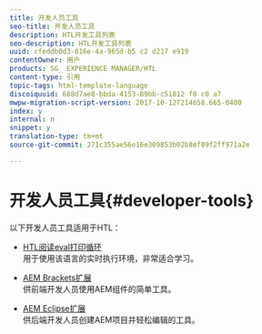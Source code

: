 ```yaml
---
title: 开发人员工具
seo-title: 开发人员工具
description: HTL开发工具列表
seo-description: HTL开发工具列表
uuid: cfeddb0d3-016e-4a-965d-b5 c2 d217 e919
contentOwner: 用户
products: SG_ EXPERIENCE MANAGER/HTL
content-type: 引用
topic-tags: html-template-language
discoiquuid: 688d7ae8-bbda-4153-89bb-c51812 f0 c0 a7
mwpw-migration-script-version: 2017-10-12T214658.665-0400
index: y
internal: n
snippet: y
translation-type: tm+mt
source-git-commit: 271c355ae56e16e309853b02b8ef09f2ff971a2e

---
```



# 开发人员工具{#developer-tools}

以下开发人员工具适用于HTL：

* [HTL阅读eval打印循环](https://github.com/Adobe-Marketing-Cloud/aem-htl-repl)\
   用于使用该语言的实时执行环境，非常适合学习。

* [AEM Brackets扩展](https://helpx.adobe.com/experience-manager/6-4/sites/developing/using/aem-brackets.html)\
   供前端开发人员使用AEM组件的简单工具。

* [AEM Eclipse扩展](https://helpx.adobe.com/experience-manager/6-4/sites/developing/using/aem-eclipse.html)\
   供后端开发人员创建AEM项目并轻松编辑的工具。

